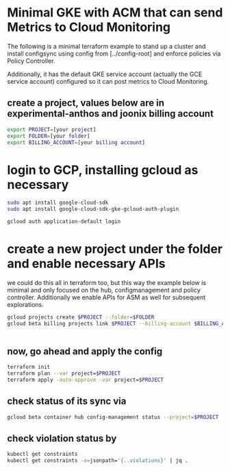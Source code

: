 
# Minimal GKE with ACM that can send Metrics to Cloud Monitoring

The following is a minimal terraform example to stand up a cluster and install 
configsync using config from [../config-root] and enforce policies via Policy
Controller.

Additionally, it has the default GKE service account (actually the GCE service account) configured so it can post metrics to Cloud Monitoring.

## create a project, values below are in experimental-anthos and joonix billing account

```bash
export PROJECT=[your project]
export FOLDER=[your folder]
export BILLING_ACCOUNT=[your billing account]
```

# login to GCP, installing gcloud as necessary
```bash
sudo apt install google-cloud-sdk
sudo apt install google-cloud-sdk-gke-gcloud-auth-plugin 

gcloud auth application-default login
```

# create a new project under the folder and enable necessary APIs

we could do this all in terraform too, but this way the example below is minimal
and only focused on the hub, configmanagement and policy controller. Additionally
we enable APIs for ASM as well for subsequent explorations.


```bash
gcloud projects create $PROJECT --folder=$FOLDER
gcloud beta billing projects link $PROJECT --billing-account $BILLING_ACCOUNT
  
```

## now, go ahead and apply the config

```bash
terraform init
terraform plan --var project=$PROJECT
terraform apply -auto-approve -var project=$PROJECT
```

## check status of its sync via
```bash
gcloud beta container hub config-management status --project=$PROJECT
```


## check violation status by

```bash
kubectl get constraints
kubectl get constraints -o=jsonpath='{..violations}' | jq . 
```
